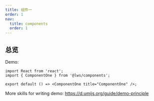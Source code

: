 ```yaml
---
title: 组件一
order: 1
nav:
  title: components
  order: 1
---
```


## 总览

Demo:

```tsx
import React from 'react';
import { ComponentOne } from '@lws/components';

export default () => <ComponentOne title="ComponentOne" />;
```

More skills for writing demo: https://d.umijs.org/guide/demo-principle
